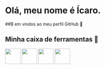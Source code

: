 # Olá, meu nome é Ícaro.
##B em vindos ao meu perfil GitHub 👋

## Minha caixa de ferramentas 🔧
<p>
  <img src="https://cdn.jsdelivr.net/gh/devicons/devicon@latest/icons/java/java-original-wordmark.svg" height="50" width="50"/>
  <img src="https://cdn.jsdelivr.net/gh/devicons/devicon@latest/icons/python/python-original-wordmark.svg" height="50" width="50"/>
  <img src="https://cdn.jsdelivr.net/gh/devicons/devicon@latest/icons/javascript/javascript-original.svg" height="50" width="50"/>
  <img src="https://cdn.jsdelivr.net/gh/devicons/devicon@latest/icons/typescript/typescript-original.svg" height="50" width="50"/>
</p>






<!--
**icaroasdev/icaroasdev** is a ✨ _special_ ✨ repository because its `README.md` (this file) appears on your GitHub profile.

Here are some ideas to get you started:

- 🔭 I’m currently working on ...
- 🌱 I’m currently learning ...
- 👯 I’m looking to collaborate on ...
- 🤔 I’m looking for help with ...
- 💬 Ask me about ...
- 📫 How to reach me: ...
- 😄 Pronouns: ...
- ⚡ Fun fact: ...
-->
